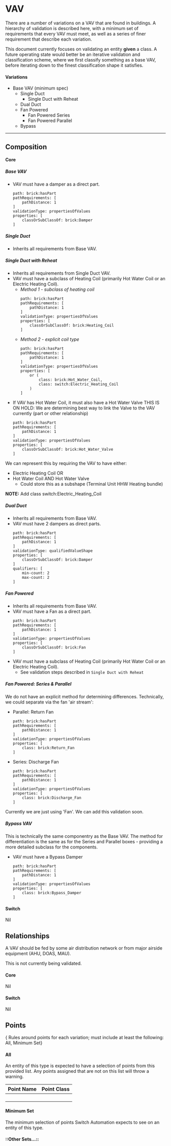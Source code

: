 # VAV

There are a number of variations on a VAV that are found in buildings. A hierarchy of validation is described here, with a minimum set of requirements that every VAV must meet, as well as a series of finer requirement that describe each variation.

This document currently focuses on validating an entity **given** a class. A future operating state would better be an iterative validation and classification scheme, where we first classify something as a base VAV, before iterating down to the finest classification shape it satisfies.

#### Variations
* Base VAV (minimum spec)
  * Single Duct
    * Single Duct with Reheat
  * Dual Duct
  * Fan Powered
    * Fan Powered Series
    * Fan Powered Parallel
  * Bypass

<!-- ![](../_media/vav_heirarchy.png) -->

---

## Composition

#### Core
##### Base VAV
* VAV must have a damper as a direct part.
    ```
    path: brick:hasPart
    pathRequirements: [
        pathDistance: 1
    ]
    validationType: propertiesOfValues
    properties: [
        classOrSubClassOf: brick:Damper
    ]
    ```

##### Single Duct
* Inherits all requirements from Base VAV.

##### Single Duct with Reheat
* Inherits all requirements from Single Duct VAV.
* VAV must have a subclass of Heating Coil (primarily Hot Water Coil or an Electric Heating Coil).
  * *Method 1 - subclass of heating coil*
    ```
    path: brick:hasPart
    pathRequirements: [
        pathDistance: 1
    ]
    validationType: propertiesOfValues
    properties: [
        classOrSubClassOf: brick:Heating_Coil
    ]
    ```
  * *Method 2 - explicit coil type*
    ```
    path: brick:hasPart
    pathRequirements: [
        pathDistance: 1
    ]
    validationType: propertiesOfValues
    properties: [
        or (
            class: brick:Hot_Water_Coil,
            class: switch:Electric_Heating_Coil
        )
    ]
    ```
* If VAV has Hot Water Coil, it must also have a Hot Water Valve
    THIS IS ON HOLD: We are determining best way to link the Valve to the VAV currently (part or other relationship)
    ```
    path: brick:hasPart
    pathRequirements: [
        pathDistance: 1
    ]
    validationType: propertiesOfValues
    properties: [
        classOrSubClassOf: brick:Hot_Water_Valve
    ]
    ```

We can represent this by requiring the VAV to have either:
* Electric Heating Coil
OR
* Hot Water Coil AND Hot Water Valve
  * Could store this as a subshape (Terminal Unit HHW Heating bundle)


**NOTE:** Add class switch:Electric_Heating_Coil

##### Dual Duct
* Inherits all requirements from Base VAV.
* VAV must have 2 dampers as direct parts.
    ```
    path: brick:hasPart
    pathRequirements: [
        pathDistance: 1
    ]
    validationType: qualifiedValueShape
    properties: [
        classOrSubClassOf: brick:Damper
    ]
    qualifiers: [
        min-count: 2
        max-count: 2
    ]
    ```

##### Fan Powered
* Inherits all requirements from Base VAV.
* VAV must have a Fan as a direct part.
    ```
    path: brick:hasPart
    pathRequirements: [
        pathDistance: 1
    ]
    validationType: propertiesOfValues
    properties: [
        classOrSubClassOf: brick:Fan
    ]
    ```
* VAV must have a subclass of Heating Coil (primarily Hot Water Coil or an Electric Heating Coil).
  * See validation steps described in `Single Duct with Reheat`

##### Fan Powered: Series & Parallel
We do not have an explicit method for determining differences.
Technically, we could separate via the fan 'air stream':
* Parallel: Return Fan
    ```
    path: brick:hasPart
    pathRequirements: [
        pathDistance: 1
    ]
    validationType: propertiesOfValues
    properties: [
        class: brick:Return_Fan
    ]
    ```
* Series: Discharge Fan
    ```
    path: brick:hasPart
    pathRequirements: [
        pathDistance: 1
    ]
    validationType: propertiesOfValues
    properties: [
        class: brick:Discharge_Fan
    ]
    ```



Currently we are just using 'Fan'. We can add this validation soon.

##### Bypass VAV
This is technically the same componentry as the Base VAV. The method for differentiation is the same as for the Series and Parallel boxes - providing a more detailed subclass for the components.
* VAV must have a Bypass Damper
    ```
    path: brick:hasPart
    pathRequirements: [
        pathDistance: 1
    ]
    validationType: propertiesOfValues
    properties: [
        class: brick:Bypass_Damper
    ]
    ```

#### Switch
Nil


## Relationships

A VAV should be fed by some air distribution network or from major airside equipment (AHU, DOAS, MAU).

This is not currently being validated.

#### Core
Nil

#### Switch
Nil



## Points

{ Rules around points for each variation; must include at least the following: All, Minimum Set}

#### All
An entity of this type is expected to have a selection of points from this provided list. Any points assigned that are not on this list will throw a warning.


| Point Name | Point Class |
| - | - |
|||
|||
|||
|||


#### Minimum Set
The minimum selection of points Switch Automation expects to see on an entity of this type.

#### ::Other Sets...::
